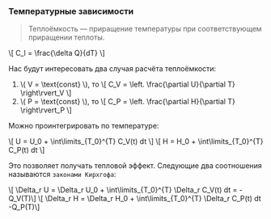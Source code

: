 ### Температурные зависимости

> Теплоёмкость — приращение температуры при соответствующем приращении теплоты.

\\[ C_l = \frac{\delta Q}{dT} \\]

Нас будут интересовать два случая расчёта теплоёмкости:

1. \\( V = \text{const} \\), то \\[ C_V = \left. \frac{\partial U}{\partial T} \right\rvert_V \\]
2. \\( P = \text{const} \\), то \\[ C_P = \left. \frac{\partial H}{\partial T} \right\rvert_P \\]

Можно проинтегрировать по температуре:

\\[ U = U_0 + \int\limits_{T_0}^{T} C_V(t) dt \\]
\\[ H = H_0 + \int\limits_{T_0}^{T} C_P(t) dt \\]

Это позволяет получать тепловой эффект. Следующие два соотношения называются `законами Кирхгофа`:

\\[ \Delta_r U = \Delta_r U_0 + \int\limits_{T_0}^{T} \Delta_r C_V(t) dt = -Q_V(T)\\]
\\[ \Delta_r H = \Delta_r H_0 + \int\limits_{T_0}^{T} \Delta_r C_P(t) dt -Q_P(T)\\]